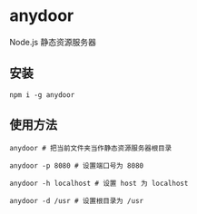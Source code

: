 # anydoor

Node.js 静态资源服务器

## 安装

```
npm i -g anydoor
```

## 使用方法

```
anydoor # 把当前文件夹当作静态资源服务器根目录

anydoor -p 8080 # 设置端口号为 8080

anydoor -h localhost # 设置 host 为 localhost

anydoor -d /usr # 设置根目录为 /usr
```